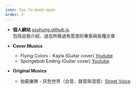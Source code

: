```yaml
---
icon: fas fa-book-open
order: 2
---
```


* **個人網站** [ssuhung.github.io](https://ssuhung.github.io)  
包括自我介紹、過去所做過有意思的專案與各種文章

* **Cover Musics**
    * Flying Colors - Kayla (Guitar cover) [Youtube](https://youtu.be/b4dqX29PegE)
    * Spongebob Ending (Guitar cover) [Youtube](https://youtu.be/jW1jlVZqGHk)

* **Original Musics**
    * 抬屍樂隊 - 灰色世界（合音、錄音與混音）[Street Voice](https://streetvoice.com/kochile/songs/609031/)
